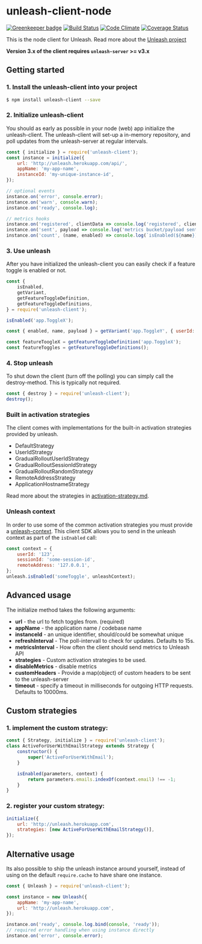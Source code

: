 # unleash-client-node

[![Greenkeeper badge](https://badges.greenkeeper.io/Unleash/unleash-client-node.svg)](https://greenkeeper.io/)
[![Build Status](https://travis-ci.org/Unleash/unleash-client-node.svg?branch=master)](https://travis-ci.org/Unleash/unleash-client-node)
[![Code Climate](https://codeclimate.com/github/Unleash/unleash-client-node/badges/gpa.svg)](https://codeclimate.com/github/Unleash/unleash-client-node)
[![Coverage Status](https://coveralls.io/repos/github/Unleash/unleash-client-node/badge.svg?branch=master)](https://coveralls.io/github/Unleash/unleash-client-node?branch=master)

This is the node client for Unleash. Read more about the
[Unleash project](https://github.com/finn-no/unleash)

**Version 3.x of the client requires `unleash-server` >= v3.x**

## Getting started

### 1. Install the unleash-client into your project

```bash
$ npm install unleash-client --save
```

### 2. Initialize unleash-client

You should as early as possible in your node (web) app initialize the unleash-client. The
unleash-client will set-up a in-memory repository, and poll updates from the unleash-server at
regular intervals.

```js
const { initialize } = require('unleash-client');
const instance = initialize({
    url: 'http://unleash.herokuapp.com/api/',
    appName: 'my-app-name',
    instanceId: 'my-unique-instance-id',
});

// optional events
instance.on('error', console.error);
instance.on('warn', console.warn);
instance.on('ready', console.log);

// metrics hooks
instance.on('registered', clientData => console.log('registered', clientData));
instance.on('sent', payload => console.log('metrics bucket/payload sent', payload));
instance.on('count', (name, enabled) => console.log(`isEnabled(${name}) returned ${enabled}`));
```

### 3. Use unleash

After you have initialized the unleash-client you can easily check if a feature toggle is enabled or
not.

```js
const {
    isEnabled,
    getVariant,
    getFeatureToggleDefinition,
    getFeatureToggleDefinitions,
} = require('unleash-client');

isEnabled('app.ToggleX');

const { enabled, name, payload } = getVariant('app.ToggleY', { userId: '1234' });

const featureToogleX = getFeatureToggleDefinition('app.ToggleX');
const featureToggles = getFeatureToggleDefinitions();
```

### 4. Stop unleash

To shut down the client (turn off the polling) you can simply call the destroy-method. This is
typically not required.

```js
const { destroy } = require('unleash-client');
destroy();
```

### Built in activation strategies

The client comes with implementations for the built-in activation strategies provided by unleash.

-   DefaultStrategy
-   UserIdStrategy
-   GradualRolloutUserIdStrategy
-   GradualRolloutSessionIdStrategy
-   GradualRolloutRandomStrategy
-   RemoteAddressStrategy
-   ApplicationHostnameStrategy

Read more about the strategies in
[activation-strategy.md](https://github.com/Unleash/unleash/blob/master/docs/activation-strategies.md).

### Unleash context

In order to use some of the common activation strategies you must provide a
[unleash-context](https://github.com/Unleash/unleash/blob/master/docs/unleash-context.md). This
client SDK allows you to send in the unleash context as part of the `isEnabled` call:

```javascript
const context = {
    userId: '123',
    sessionId: 'some-session-id',
    remoteAddress: '127.0.0.1',
};
unleash.isEnabled('someToggle', unleashContext);
```

## Advanced usage

The initialize method takes the following arguments:

-   **url** - the url to fetch toggles from. (required)
-   **appName** - the application name / codebase name
-   **instanceId** - an unique identifier, should/could be somewhat unique
-   **refreshInterval** - The poll-intervall to check for updates. Defaults to 15s.
-   **metricsInterval** - How often the client should send metrics to Unleash API
-   **strategies** - Custom activation strategies to be used.
-   **disableMetrics** - disable metrics
-   **customHeaders** - Provide a map(object) of custom headers to be sent to the unleash-server
-   **timeout** - specify a timeout in milliseconds for outgoing HTTP requests. Defaults to 10000ms.

## Custom strategies

### 1. implement the custom strategy:

```js
const { Strategy, initialize } = require('unleash-client');
class ActiveForUserWithEmailStrategy extends Strategy {
    constructor() {
        super('ActiveForUserWithEmail');
    }

    isEnabled(parameters, context) {
        return parameters.emails.indexOf(context.email) !== -1;
    }
}
```

### 2. register your custom strategy:

```js
initialize({
    url: 'http://unleash.herokuapp.com',
    strategies: [new ActiveForUserWithEmailStrategy()],
});
```

## Alternative usage

Its also possible to ship the unleash instance around yourself, instead of using on the default
`require.cache` to have share one instance.

```js
const { Unleash } = require('unleash-client');

const instance = new Unleash({
    appName: 'my-app-name',
    url: 'http://unleash.herokuapp.com',
});

instance.on('ready', console.log.bind(console, 'ready'));
// required error handling when using instance directly
instance.on('error', console.error);
```
